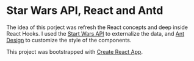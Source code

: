 # Star Wars API, React and Antd

The idea of this porject was refresh the React concepts and deep inside React Hooks.
I used the [Start Wars API](https://swapi.dev/api) to externalize the data, and [Ant Design](https://ant.design/) to customize the style of the components.

This project was bootstrapped with [Create React App](https://github.com/facebook/create-react-app).
